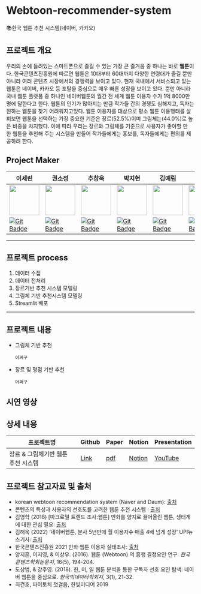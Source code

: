 # Webtoon-recommender-system
📚한국 웹툰 추천 시스템(네이버, 카카오)
## 프로젝트 개요

우리의 손에 들려있는 스마트폰으로 즐길 수 있는 가장 큰 즐거움 중 하나는 바로 **웹툰**이다. 한국콘텐츠진흥원에 따르면 웹툰은 10대부터 60대까지 다양한 연령대가 즐길 뿐만 아니라 여러 콘텐츠 시장에서의 경쟁력을 보이고 있다.
현재 국내에서 서비스되고 있는 웹툰은 네이버, 카카오 등 포탈을 중심으로 매우 빠른 성장을 보이고 있다. 
뿐만 아니라 국내 웹툰 플랫폼 중 하나인 네이버웹툰의 월간 전 세계 웹툰 이용자 수가 1억 8000만 명에 달한다고 한다. 웹툰의 인기가 많아지는 만큼 작가들 간의 경쟁도 심해지고, 독자는 원하는 웹툰을 찾기 어려워지고있다. 
웹툰 이용자를 대상으로 평소 웹툰 이용행태를 살펴보면 웹툰을 선택하는 가장 중요한 기준은 장르(52.5%)이며 그림체는(44.0%)로 높은 비중을 차지했다. 이에 따라 우리는 장르와 그림체를 기준으로 사용자가 좋아할 만한 웹툰을 추천해 주는 시스템을 만들어 작가들에게는 홍보를, 독자들에게는 편의를 제공하려 한다.

## Project Maker

|  이세린  |  권소정  |  추창욱  |  박지현  |  김예림  |  음이레  |
|--------|--------|--------|--------|--------|--------|
| <img src='https://avatars.githubusercontent.com/u/105341794?v=4' height=80 width=80></img> | <img src='https://avatars.githubusercontent.com/u/105343406?v=4' height=80 width=80></img> | <img src='https://avatars.githubusercontent.com/u/107037722?v=4' height=80 width=80></img> | <img src='https://avatars.githubusercontent.com/u/108461149?v=4' height=80 width=80></img> | <img src='https://avatars.githubusercontent.com/u/105343281?v=4' height=80 width=80></img> | <img src='https://avatars.githubusercontent.com/u/92346855?v=4' height=80 width=80></img> 
| [![Git Badge](http://img.shields.io/badge/-Github-black?style=flat-square&logo=github)](https://github.com/srinlin) | [![Git Badge](http://img.shields.io/badge/-Github-black?style=flat-square&logo=github)](https://github.com/Kwon-Sojung) | [![Git Badge](http://img.shields.io/badge/-Github-black?style=flat-square&logo=github)](https://github.com/chuchacha) | [![Git Badge](http://img.shields.io/badge/-Github-black?style=flat-square&logo=github)](https://github.com/milhaud1201) | [![Git Badge](http://img.shields.io/badge/-Github-black?style=flat-square&logo=github)](https://github.com/yelimlikelion) | [![Git Badge](http://img.shields.io/badge/-Github-black?style=flat-square&logo=github)](https://github.com/yirehE) |

_ _ _
## 프로젝트 process
1. 데이터 수집
2. 데이터 전처리
3. 장르기반 추천 시스템 모델링
4. 그림체 기반 추천시스템 모델링
5. Streamlit 배포
_ _ _
## 프로젝트 내용
* 그림체 기반 추천
  ```
  어쩌구
  ```
  
* 장르 및 평점 기반 추천
  ```
  어쩌구
  ```

## 시연 영상

## 상세 내용
|  프로젝트명  |  Github  |  Paper  |  Notion  |  Presentation |
|-----------|-----------|-----------|-----------|-----------|
|장르 & 그림체기반 웹툰 추천 시스템|[Link](https://github.com/milhaud1201/Webtoon-recommender-system)|[pdf](Files/Webtoon-Recommender-System-Summary.pdf)|[Notion](https://rough-lan-909.notion.site/00ba82baeee64363bf8ddb60f0af09e9)|[YouTube]()|

## 프로젝트 참고자료 및 출처
* korean webtoon recommendation system (Naver and Daum): [출처](https://github.com/eunxu-10/Recommendation-System)
* 콘텐츠의 특성과 사용자의 선호도를 고려한 웹툰 추천 시스템 : [출처](https://github.com/CUAI-CAU/Webtoon-Recommendation)
* 김영학 (2018) [마크로밀 트렌드 조사:웹툰] 만화를 양지로 끌어올린 웹툰, 생태계에 대한 관심 필요: [출처](https://www.startuptoday.kr/news/articleView.html?idxno=10395)
* 김해욱 (2022) ‘네이버웹툰, 분사 5년만에 월 이용자수·매출 4배 넘게 성장’ UPI뉴스기사: [출처](https://www.upinews.kr/newsView/upi202205020041)
* 한국콘텐츠진흥원 2021 만화·웹툰 이용자 실태조사: [출처](https://www.kocca.kr/kocca/bbs/view/B0000147/1846252.do?searchCnd=1&searchWrd=%EC%9B%B9%ED%88%B0&cateTp1=&cateTp2=&useYn=&menuNo=204153&categorys=0&subcate=0&cateCode=&type=&instNo=0&questionTp=&ufSetting=&recovery=&option1=&option2=&year=&morePage=&qtp=&domainId=&sortCode=&pageIndex=1)
* 양지훈, 이지영, & 이상우. (2016). 웹툰 (Webtoon) 의 흥행 결정요인 연구. *한국콘텐츠학회논문지*, 16(5), 194-204.
* 도상범, & 강주영. (2018). 한, 미, 일 웹툰 분석을 통한 구독자 선호 요인 탐색: 네이버 웹툰을 중심으로. *한국빅데이터학회지*, 3(1), 21-32.
* 최건호, 파이토치 첫걸음, 한빛미디어 2019

